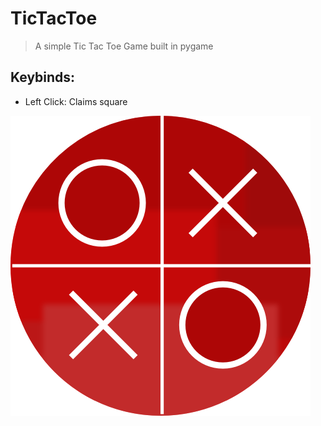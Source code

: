 # TicTacToe

> A simple Tic Tac Toe Game built in pygame

## Keybinds:
- Left Click: Claims square



![image](./DevelopmentAssets/icon480x480.png)
